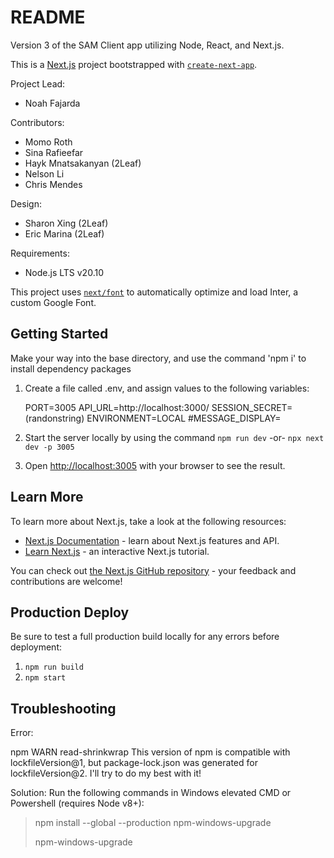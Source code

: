 # README #

Version 3 of the SAM Client app utilizing Node, React, and Next.js.

This is a [Next.js](https://nextjs.org/) project bootstrapped with [`create-next-app`](https://github.com/vercel/next.js/tree/canary/packages/create-next-app).

Project Lead:

- Noah Fajarda

Contributors:

- Momo Roth
- Sina Rafieefar
- Hayk Mnatsakanyan (2Leaf)
- Nelson Li
- Chris Mendes

Design:

- Sharon Xing (2Leaf)
- Eric Marina (2Leaf)

Requirements:

- Node.js LTS v20.10

This project uses [`next/font`](https://nextjs.org/docs/basic-features/font-optimization) to automatically optimize and load Inter, a custom Google Font.


## Getting Started

Make your way into the base directory, and use the command 'npm i' to install dependency packages

1. Create a file called .env, and assign values to the following variables:

    PORT=3005
    API_URL=http://localhost:3000/
    SESSION_SECRET=(randonstring)
    ENVIRONMENT=LOCAL
    #MESSAGE_DISPLAY=

2. Start the server locally by using the command `npm run dev` -or- `npx next dev -p 3005`

3. Open [http://localhost:3005](http://localhost:3005) with your browser to see the result.


## Learn More

To learn more about Next.js, take a look at the following resources:

- [Next.js Documentation](https://nextjs.org/docs) - learn about Next.js features and API.
- [Learn Next.js](https://nextjs.org/learn) - an interactive Next.js tutorial.

You can check out [the Next.js GitHub repository](https://github.com/vercel/next.js/) - your feedback and contributions are welcome!


## Production Deploy

Be sure to test a full production build locally for any errors before deployment:

1. `npm run build`
2. `npm start`


## Troubleshooting

Error: 

npm WARN read-shrinkwrap This version of npm is compatible with lockfileVersion@1, but package-lock.json was generated for lockfileVersion@2. I'll try to do my best with it!

Solution: Run the following commands in Windows elevated CMD or Powershell (requires Node v8+):

> npm install --global --production npm-windows-upgrade
>
> npm-windows-upgrade

